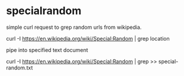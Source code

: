 # specialrandom

simple curl request to grep random urls from wikipedia.

curl -I https://en.wikipedia.org/wiki/Special:Random | grep location

pipe into specified text document

curl -I https://en.wikipedia.org/wiki/Special:Random | grep >> special-random.txt
